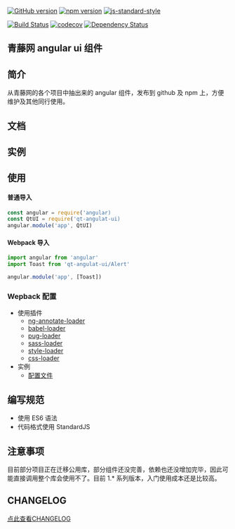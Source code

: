 [![GitHub version](https://badge.fury.io/gh/61qt%2Fqt-angular-ui.svg)](https://badge.fury.io/gh/61qt%2Fqt-angular-ui)
[![npm version](https://badge.fury.io/js/qt-angular-ui.svg)](https://badge.fury.io/js/qt-angular-ui)
[![js-standard-style](https://img.shields.io/badge/code%20style-standard-brightgreen.svg)](http://standardjs.com)

[![Build Status](https://travis-ci.org/61qt/qt-angular-ui.svg?branch=master)](https://travis-ci.org/61qt/qt-angular-ui)
[![codecov](https://codecov.io/gh/DavidKk/qt-angular-ui/branch/master/graph/badge.svg)](https://codecov.io/gh/DavidKk/qt-angular-ui)
[![Dependency Status](https://dependencyci.com/github/61qt/qt-angular-ui/badge)](https://dependencyci.com/github/61qt/qt-angular-ui)

青藤网 angular ui 组件
---

## 简介

从青藤网的各个项目中抽出来的 angular 组件，发布到 github 及 npm 上，方便维护及其他同行使用。

## 文档

## 实例

## 使用

#### 普通导入

```javascript
const angular = require('angular)
const QtUI = require('qt-angulat-ui)
angular.module('app', QtUI)
```

#### Webpack 导入
```javascript
import angular from 'angular'
import Toast from 'qt-angulat-ui/Alert'

angular.module('app', [Toast])
```

### Wepback 配置

- 使用插件
  - [ng-annotate-loader](https://github.com/huston007/ng-annotate-loader)
  - [babel-loader](https://github.com/babel/babel-loader)
  - [pug-loader](https://github.com/pugjs/pug-loader)
  - [sass-loader](https://github.com/webpack-contrib/sass-loader)
  - [style-loader](https://github.com/webpack-contrib/style-loader)
  - [css-loader](https://github.com/webpack-contrib/css-loader)
- 实例
  - [配置文件](https://github.com/61qt/qt-angular-ui/blob/master/webpack.common.config.babel.js)

## 编写规范

- 使用 ES6 语法
- 代码格式使用 StandardJS

## 注意事项

目前部分项目正在迁移公用库，部分组件还没完善，依赖也还没增加完毕，因此可能直接调用整个库会使用不了。目前 1.* 系列版本，入门使用成本还是比较高。

## CHANGELOG
[点此查看CHANGELOG](https://github.com/61qt/qt-angular-ui/blob/master/CHANGELOG.md)
